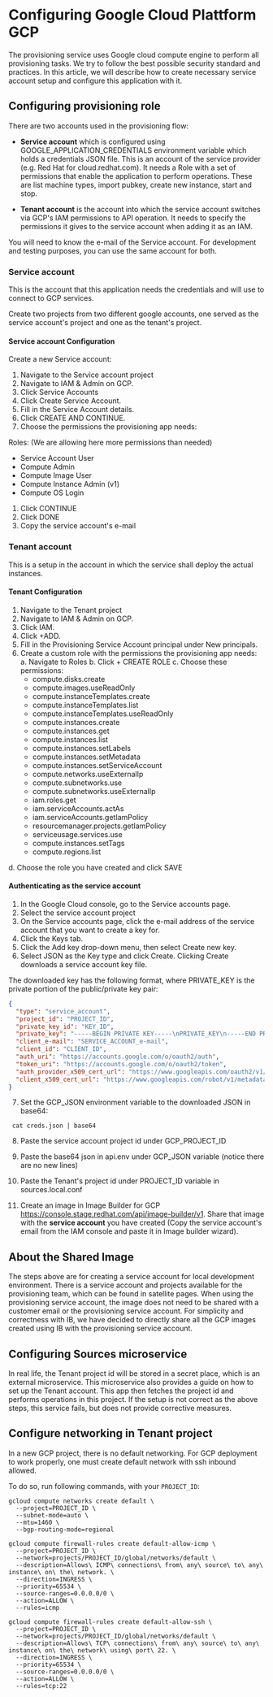 # Configuring Google Cloud Plattform GCP

The provisioning service uses Google cloud compute engine to perform all provisioning tasks.
We try to follow the best possible security standard and practices.
In this article, we will describe how to create necessary service account setup and configure this application with it.

## Configuring provisioning role

There are two accounts used in the provisioning flow:

* **Service account** which is configured using GOOGLE_APPLICATION_CREDENTIALS environment variable which holds a credentials JSON file.
    This is an account of the service provider (e.g. Red Hat for cloud.redhat.com).
    It needs a Role with a set of permissions that enable the application to perform operations. 
    These are list machine types, import pubkey, create new instance, start and stop.

* **Tenant account** is the account into which the service account switches via GCP's IAM permissions to API operation.
    It needs to specify the permissions it gives to the service account when adding it as an IAM.

You will need to know the e-mail of the Service account.
For development and testing purposes, you can use the same account for both.

### Service account

This is the account that this application needs the credentials and will use to connect to GCP services.

Create two projects from two different google accounts, one served as the service account's project and one as the tenant's project. 

#### Service account Configuration

Create a new Service account:

1. Navigate to the Service account project
2. Navigate to IAM & Admin on GCP.
3. Click Service Accounts
4. Click Create Service Account.
5. Fill in the Service Account details.
6. Click CREATE AND CONTINUE.
7. Choose the permissions the provisioning app needs:

Roles: (We are allowing here more permissions than needed)
  - Service Account User
  - Compute Admin
  - Compute Image User
  - Compute Instance Admin (v1)
  - Compute OS Login

1. Click CONTINUE
2.  Click DONE
3.  Copy the service account's e-mail


### Tenant account

This is a setup in the account in which the service shall deploy the actual instances.

#### Tenant Configuration

1. Navigate to the Tenant project
2. Navigate to IAM & Admin on GCP.
3. Click IAM.
4. Click +ADD.
5. Fill in the Provisioning Service Account principal under New principals.
6. Create a custom role with the permissions the provisioning app needs:
  a. Navigate to Roles
  b. Click + CREATE ROLE
  c. Choose these permissions:
    - compute.disks.create
    - compute.images.useReadOnly
    - compute.instanceTemplates.create
    - compute.instanceTemplates.list
    - compute.instanceTemplates.useReadOnly
    - compute.instances.create
    - compute.instances.get
    - compute.instances.list
    - compute.instances.setLabels
    - compute.instances.setMetadata
    - compute.instances.setServiceAccount
    - compute.networks.useExternalIp
    - compute.subnetworks.use
    - compute.subnetworks.useExternalIp
    - iam.roles.get
    - iam.serviceAccounts.actAs
    - iam.serviceAccounts.getIamPolicy
    - resourcemanager.projects.getIamPolicy
    - serviceusage.services.use
    - compute.instances.setTags
    - compute.regions.list

  d. Choose the role you have created and click SAVE

#### Authenticating as the service account

1. In the Google Cloud console, go to the Service accounts page.
2. Select the service account project 
3. On the Service accounts page, click the e-mail address of the service account that you want to create a key for.
4. Click the Keys tab.
5. Click the Add key drop-down menu, then select Create new key.
6. Select JSON as the Key type and click Create.
Clicking Create downloads a service account key file. 


The downloaded key has the following format, where PRIVATE_KEY is the private portion of the public/private key pair:
```json
{
  "type": "service_account",
  "project_id": "PROJECT_ID",
  "private_key_id": "KEY_ID",
  "private_key": "-----BEGIN PRIVATE KEY-----\nPRIVATE_KEY\n-----END PRIVATE KEY-----\n",
  "client_e-mail": "SERVICE_ACCOUNT_e-mail",
  "client_id": "CLIENT_ID",
  "auth_uri": "https://accounts.google.com/o/oauth2/auth",
  "token_uri": "https://accounts.google.com/o/oauth2/token",
  "auth_provider_x509_cert_url": "https://www.googleapis.com/oauth2/v1/certs",
  "client_x509_cert_url": "https://www.googleapis.com/robot/v1/metadata/x509/SERVICE_ACCOUNT_e-mail"
}
```

7. Set the GCP_JSON environment variable to the downloaded JSON in base64:
  ```shell
   cat creds.json | base64
  ```
8. Paste the service account project id under GCP_PROJECT_ID 
9. Paste the base64 json in api.env under GCP_JSON variable (notice there are no new lines)

10. Paste the Tenant's project id under PROJECT_ID variable in sources.local.conf

11. Create an image in Image Builder for GCP https://console.stage.redhat.com/api/image-builder/v1. 
Share that image with the **service account** you have created (Copy the service account's email from the IAM console and paste it in Image builder wizard). 

## About the Shared Image
The steps above are for creating a service account for local development environment.
There is a service account and projects available for the provisioning team, which can be found in satellite pages.
When using the provisioning service account, the image does not need to be shared with a customer email or the provisioning service account. For simplicity and correctness with IB, we have decided to directly share all the GCP images created using IB with the provisioning service account.


## Configuring Sources microservice

In real life, the Tenant project id will be stored in a secret place, which is an external microservice.
This microservice also provides a guide on how to set up the Tenant account.
This app then fetches the project id and performs operations in this project.
If the setup is not correct as the above steps, this service fails, but does not provide corrective measures.

## Configure networking in Tenant project

In a new GCP project, there is no default networking.
For GCP deployment to work properly, one must create default network with ssh inbound allowed.

To do so, run following commands, with your `PROJECT_ID`:

```
gcloud compute networks create default \
  --project=PROJECT_ID \
  --subnet-mode=auto \
  --mtu=1460 \
  --bgp-routing-mode=regional

gcloud compute firewall-rules create default-allow-icmp \
  --project=PROJECT_ID \
  --network=projects/PROJECT_ID/global/networks/default \
  --description=Allows\ ICMP\ connections\ from\ any\ source\ to\ any\ instance\ on\ the\ network. \
  --direction=INGRESS \
  --priority=65534 \
  --source-ranges=0.0.0.0/0 \
  --action=ALLOW \
  --rules=icmp

gcloud compute firewall-rules create default-allow-ssh \
  --project=PROJECT_ID \
  --network=projects/PROJECT_ID/global/networks/default \
  --description=Allows\ TCP\ connections\ from\ any\ source\ to\ any\ instance\ on\ the\ network\ using\ port\ 22. \
  --direction=INGRESS \
  --priority=65534 \
  --source-ranges=0.0.0.0/0 \
  --action=ALLOW \
  --rules=tcp:22
```
